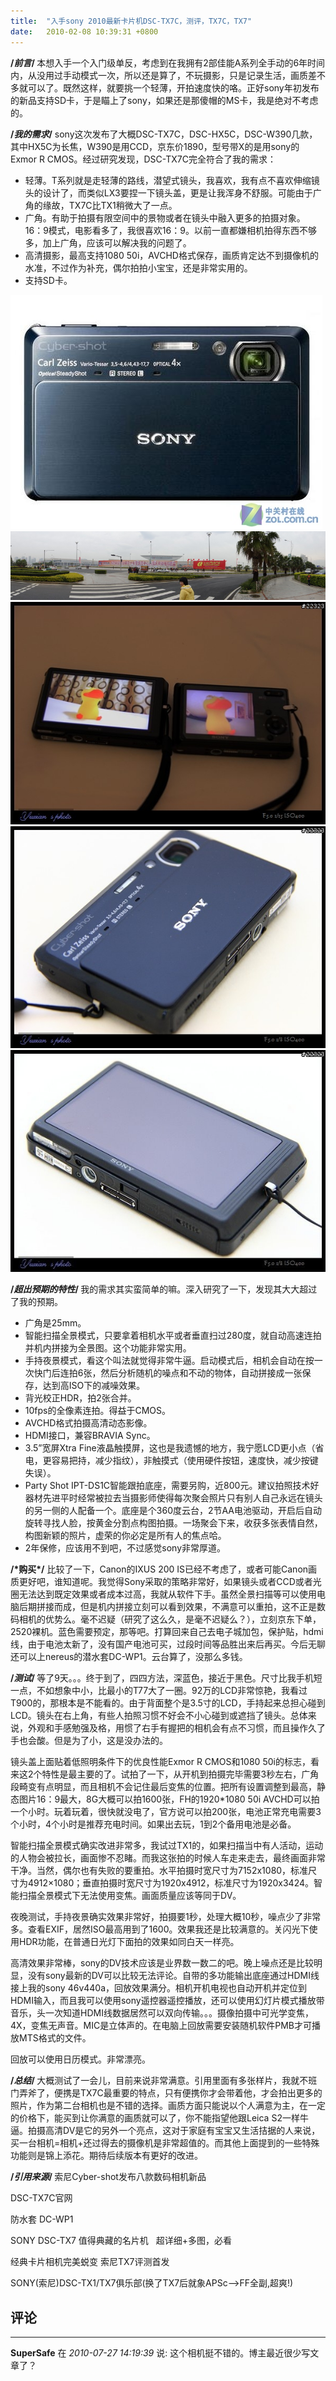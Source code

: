 ```yaml
---
title:  "入手sony 2010最新卡片机DSC-TX7C，测评，TX7C，TX7"
date:   2010-02-08 10:39:31 +0800
---
```


<strong>/*前言*/
</strong>本想入手一个入门级单反，考虑到在我拥有2部佳能A系列全手动的6年时间内，从没用过手动模式一次，所以还是算了，不玩摄影，只是记录生活，画质差不多就可以了。既然这样，就要挑一个轻薄，开拍速度快的咯。正好sony年初发布的新品支持SD卡，于是瞄上了sony，如果还是那傻帽的MS卡，我是绝对不考虑的。

<strong>/*我的需求*/</strong>
sony这次发布了大概DSC-TX7C，DSC-HX5C，DSC-W390几款，其中HX5C为长焦，W390是用CCD，京东价1890，型号带X的是用sony的Exmor R CMOS。经过研究发现，DSC-TX7C完全符合了我的需求：
<ul>
  <li>轻薄。T系列就是走轻薄的路线，潜望式镜头，我喜欢，我有点不喜欢伸缩镜头的设计了，而类似LX3要捏一下镜头盖，更是让我浑身不舒服。可能由于广角的缘故，TX7C比TX1稍微大了一点。</li>
  <li>广角。有助于拍摄有限空间中的景物或者在镜头中融入更多的拍摄对象。
16：9模式，电影看多了，我很喜欢16：9。以前一直都嫌相机拍得东西不够多，加上广角，应该可以解决我的问题了。</li>
  <li>高清摄影，最高支持1080 50i，AVCHD格式保存，画质肯定达不到摄像机的水准，不过作为补充，偶尔拍拍小宝宝，还是非常实用的。</li>
  <li>支持SD卡。</li>
</ul>

![](/images/2011/dsc-tx7c/cewettfbjscau.jpg)
![](/images/2011/dsc-tx7c/dsc00031l.jpg)
![](/images/2011/dsc-tx7c/mobile01-1ff6b1b69c1ce7085afd467990a6cb5f.jpg)
![](/images/2011/dsc-tx7c/mobile01-b618ee2eed1bd390f16555fc57f60780.jpg)
![](/images/2011/dsc-tx7c/mobile01-d0f8e54885c9b3fb1c05436e16dc1b25.jpg)


<strong>/*超出预期的特性*/
</strong>我的需求其实蛮简单的嘛。深入研究了一下，发现其大大超过了我的预期。
<ul>
  <li>广角是25mm。</li>
  <li>智能扫描全景模式，只要拿着相机水平或者垂直扫过280度，就自动高速连拍并机内拼接为全景图。这个功能非常实用。</li>
  <li>手持夜景模式，看这个叫法就觉得非常牛逼。启动模式后，相机会自动在按一次快门后连拍6张，然后分析随机的噪点和不动的物体，自动拼接成一张保存，达到高ISO下的减噪效果。</li>
  <li>背光校正HDR，拍2张合并。</li>
  <li>10fps的全像素连拍。得益于CMOS。</li>
  <li>AVCHD格式拍摄高清动态影像。</li>
  <li>HDMI接口，兼容BRAVIA Sync。</li>
  <li>3.5”宽屏Xtra Fine液晶触摸屏，这也是我遗憾的地方，我宁愿LCD更小点（省电，更容易把持，减少指纹），非触摸式（使用硬件按钮，速度快，减少按键失误）。</li>
  <li>Party Shot IPT-DS1C智能跟拍底座，需要另购，近800元。建议拍照技术好器材先进平时经常被拉去当摄影师使得每次聚会照片只有别人自己永远在镜头的另一侧的人配备一个。底座是个360度云台，2节AA电池驱动，开启后自动旋转寻找人脸，按黄金分割点构图拍摄。一场聚会下来，收获多张表情自然，构图新颖的照片，虚荣的你必定是所有人的焦点哈。</li>
  <li>2年保修，应该用不到吧，不过感觉sony非常厚道。</li>
</ul>
<strong>/*购买*/</strong>
比较了一下，Canon的IXUS 200 IS已经不考虑了，或者可能Canon画质更好吧，谁知道呢。我觉得Sony采取的策略非常好，如果镜头或者CCD或者光圈无法达到既定效果或者成本过高，我就从软件下手。虽然全景扫描等可以使用电脑后期拼接而成，但是机内拼接立刻可以看到效果，不满意可以重拍，这不正是数码相机的优势么。毫不迟疑（研究了这么久，是毫不迟疑么？），立刻京东下单，2520裸机。蓝色需要预定，那等吧。打算回来自己去电子城加包，保护贴，hdmi线，由于电池太新了，没有国产电池可买，过段时间等品胜出来后再买。今后无聊还可以上nereus的潜水套DC-WP1。云台算了，没那么多钱。

<strong>/*测试*/
</strong>等了9天。。。终于到了，四四方法，深蓝色，接近于黑色。尺寸比我手机短一点，不如想象中小，比最小的T77大了一圈。92万的LCD非常惊艳，我看过T900的，那根本是不能看的。由于背面整个是3.5寸的LCD，手持起来总担心碰到LCD。镜头在右上角，有些人拍照习惯不好会不小心碰到或遮挡了镜头。总体来说，外观和手感勉强及格，用惯了右手有握把的相机会有点不习惯，而且操作久了手也会酸。但是为了小，这是没办法的。

镜头盖上面贴着低照明条件下的优良性能Exmor R CMOS和1080 50i的标志，看来这2个特性是最主要的了。试拍了一下，从开机到拍摄完毕需要3秒左右，广角段畸变有点明显，而且相机不会记住最后变焦的位置。把所有设置调整到最高，静态图片16：9最大，8G大概可以拍1600张，FH的1920*1080 50i AVCHD可以拍一个小时。玩着玩着，很快就没电了，官方说可以拍200张，电池正常充电需要3个小时，4个小时是推荐充电时间。如果出去玩，1到2个备用电池是必备。

智能扫描全景模式确实改进非常多，我试过TX1的，如果扫描当中有人活动，运动的人物会被拉长，画面惨不忍睹。而我这张拍的时候人车走来走去，最终画面非常干净。当然，偶尔也有失败的要重拍。水平拍摄时宽尺寸为7152x1080，标准尺寸为4912×1080；垂直拍摄时宽尺寸为1920x4912，标准尺寸为1920x3424。智能扫描全景模式下无法使用变焦。画面质量应该等同于DV。

夜晚测试，手持夜景确实效果非常好，拍摄要1秒，处理大概10秒，噪点少了非常多。查看EXIF，居然ISO最高用到了1600。效果我还是比较满意的。关闪光下使用HDR功能，在普通日光灯下面拍的效果如同白天一样亮。

高清效果非常棒，sony的DV技术应该是业界数一数二的吧。晚上噪点还是比较明显，没有sony最新的DV可以比较无法评论。自带的多功能输出底座通过HDMI线接上我的sony 46v440a，回放效果满分。相机开机电视也自动开机并定位到HDMI输入，而且我可以使用sony遥控器遥控播放，还可以使用幻灯片模式播放带音乐，头一次知道HDMI线数据居然可以双向传输。。。摄像拍摄中可光学变焦，4X，变焦无声音。MIC是立体声的。在电脑上回放需要安装随机软件PMB才可播放MTS格式的文件。

回放可以使用日历模式。非常漂亮。

<strong>/*总结*/
</strong>大概测试了一会儿，目前来说非常满意。引用里面有多张样片，我就不班门弄斧了，便携是TX7C最重要的特点，只有便携你才会带着他，才会拍出更多的照片，作为第二台相机也是不错的选择。画质方面只能说以个人满意为主，在一定的价格下，能买到让你满意的画质就可以了，你不能指望他跟Leica S2一样牛逼。拍摄高清DV是它的另外一个亮点，这对于家庭有宝宝又生活拮据的人来说，买一台相机=相机+还过得去的摄像机是非常超值的。而其他上面提到的一些特殊功能则是锦上添花。期待后续版本有更好的改进。

<strong>/*引用来源*/
</strong>索尼Cyber-shot发布八款数码相机新品

DSC-TX7C官网

防水套 DC-WP1

SONY DSC-TX7 值得典藏的名片机   超详细+多图，必看

经典卡片相机完美蜕变 索尼TX7评测首发

SONY(索尼)DSC-TX1/TX7俱乐部(换了TX7后就象APSc--&gt;FF全副,超爽!)

## 评论

*****
**SuperSafe** 在 *2010-07-27 14:19:39* 说: 这个相机挺不错的。博主最近很少写文章了？

